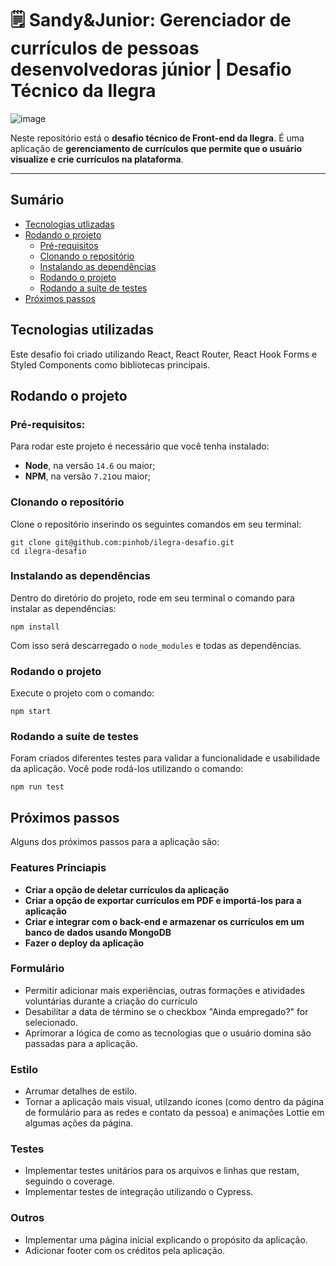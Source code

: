 # 🗒️ Sandy&Junior: Gerenciador de currículos de pessoas desenvolvedoras júnior | Desafio Técnico da Ilegra
![image](https://user-images.githubusercontent.com/20286747/163733405-8df53f2d-75c1-40e5-80ad-261f15d83a1a.png)

Neste repositório está o **desafio técnico de Front-end da Ilegra**. É uma aplicação de **gerenciamento de currículos que permite que o usuário visualize e crie currículos na plataforma**.

---
## Sumário
- [Tecnologias utlizadas](#tecnologias-utilizadas)
- [Rodando o projeto](#rodando-o-projeto)
  - [Pré-requisitos](#pré-requisitos)
  - [Clonando o repositório](#clonando-o-repositório)
  - [Instalando as dependências](#instalando-as-dependências)
  - [Rodando o projeto](#rodando-o-projeto)
  - [Rodando a suíte de testes](#rodando-a-suíte-de-testes)
- [Próximos passos](#próximos-passos)

## Tecnologias utilizadas
Este desafio foi criado utilizando React, React Router, React Hook Forms e Styled Components como bibliotecas principais.

## Rodando o projeto
### Pré-requisitos: 

Para rodar este projeto é necessário que você tenha instalado:
* **Node**, na versão `14.6` ou maior;
* **NPM**, na versão `7.21`ou maior;

### Clonando o repositório

Clone o repositório inserindo os seguintes comandos em seu terminal: 
```
git clone git@github.com:pinhob/ilegra-desafio.git
cd ilegra-desafio
```
### Instalando as dependências
Dentro do diretório do projeto, rode em seu terminal o comando para instalar as dependências: 
```
npm install
```
Com isso será descarregado o `node_modules` e todas as dependências.

### Rodando o projeto
Execute o projeto com o comando:
```
npm start
```
### Rodando a suíte de testes
Foram criados diferentes testes para validar a funcionalidade e usabilidade da aplicação. Você pode rodá-los utilizando o comando:

```
npm run test
```

## Próximos passos
Alguns dos próximos passos para a aplicação são:

### Features Princiapis
* **Criar a opção de deletar currículos da aplicação**
* **Criar a opção de exportar currículos em PDF e importá-los para a aplicação**
* **Criar e integrar com o back-end e armazenar os currículos em um banco de dados usando MongoDB**
* **Fazer o deploy da aplicação**


### Formulário
* Permitir adicionar mais experiências, outras formações e atividades voluntárias durante a criação do currículo
* Desabilitar a data de término se o checkbox "Ainda empregado?" for selecionado.
* Aprimorar a lógica de como as tecnologias que o usuário domina são passadas para a aplicação.

### Estilo
* Arrumar detalhes de estilo.
* Tornar a aplicação mais visual, utilzando ícones (como dentro da página de formulário para as redes e contato da pessoa) e animações Lottie em algumas ações da página. 

### Testes
* Implementar testes unitários para os arquivos e linhas que restam, seguindo o coverage.
* Implementar testes de integração utilizando o Cypress.

### Outros
* Implementar uma página inicial explicando o propósito da aplicação.
* Adicionar footer com os créditos pela aplicação.
